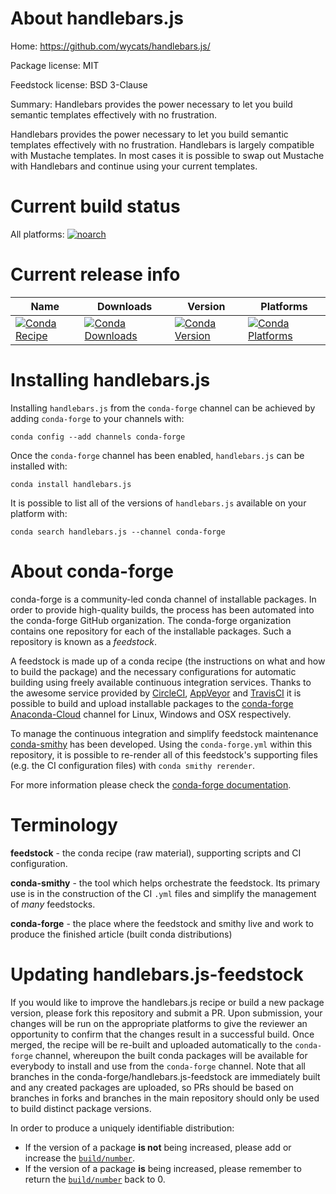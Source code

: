About handlebars.js
===================

Home: https://github.com/wycats/handlebars.js/

Package license: MIT

Feedstock license: BSD 3-Clause

Summary: Handlebars provides the power necessary to let you build semantic templates effectively with no frustration.

Handlebars provides the power necessary to let you build semantic templates
effectively with no frustration. Handlebars is largely compatible with Mustache
templates. In most cases it is possible to swap out Mustache with Handlebars
and continue using your current templates.


Current build status
====================

All platforms:
[![noarch](https://img.shields.io/circleci/project/github/conda-forge/handlebars.js-feedstock/master.svg?label=noarch)](https://circleci.com/gh/conda-forge/handlebars.js-feedstock)

Current release info
====================

| Name | Downloads | Version | Platforms |
| --- | --- | --- | --- |
| [![Conda Recipe](https://img.shields.io/badge/recipe-handlebars.js-green.svg)](https://anaconda.org/conda-forge/handlebars.js) | [![Conda Downloads](https://img.shields.io/conda/dn/conda-forge/handlebars.js.svg)](https://anaconda.org/conda-forge/handlebars.js) | [![Conda Version](https://img.shields.io/conda/vn/conda-forge/handlebars.js.svg)](https://anaconda.org/conda-forge/handlebars.js) | [![Conda Platforms](https://img.shields.io/conda/pn/conda-forge/handlebars.js.svg)](https://anaconda.org/conda-forge/handlebars.js) |

Installing handlebars.js
========================

Installing `handlebars.js` from the `conda-forge` channel can be achieved by adding `conda-forge` to your channels with:

```
conda config --add channels conda-forge
```

Once the `conda-forge` channel has been enabled, `handlebars.js` can be installed with:

```
conda install handlebars.js
```

It is possible to list all of the versions of `handlebars.js` available on your platform with:

```
conda search handlebars.js --channel conda-forge
```


About conda-forge
=================

conda-forge is a community-led conda channel of installable packages.
In order to provide high-quality builds, the process has been automated into the
conda-forge GitHub organization. The conda-forge organization contains one repository
for each of the installable packages. Such a repository is known as a *feedstock*.

A feedstock is made up of a conda recipe (the instructions on what and how to build
the package) and the necessary configurations for automatic building using freely
available continuous integration services. Thanks to the awesome service provided by
[CircleCI](https://circleci.com/), [AppVeyor](https://www.appveyor.com/)
and [TravisCI](https://travis-ci.org/) it is possible to build and upload installable
packages to the [conda-forge](https://anaconda.org/conda-forge)
[Anaconda-Cloud](https://anaconda.org/) channel for Linux, Windows and OSX respectively.

To manage the continuous integration and simplify feedstock maintenance
[conda-smithy](https://github.com/conda-forge/conda-smithy) has been developed.
Using the ``conda-forge.yml`` within this repository, it is possible to re-render all of
this feedstock's supporting files (e.g. the CI configuration files) with ``conda smithy rerender``.

For more information please check the [conda-forge documentation](https://conda-forge.org/docs/).

Terminology
===========

**feedstock** - the conda recipe (raw material), supporting scripts and CI configuration.

**conda-smithy** - the tool which helps orchestrate the feedstock.
                   Its primary use is in the construction of the CI ``.yml`` files
                   and simplify the management of *many* feedstocks.

**conda-forge** - the place where the feedstock and smithy live and work to
                  produce the finished article (built conda distributions)


Updating handlebars.js-feedstock
================================

If you would like to improve the handlebars.js recipe or build a new
package version, please fork this repository and submit a PR. Upon submission,
your changes will be run on the appropriate platforms to give the reviewer an
opportunity to confirm that the changes result in a successful build. Once
merged, the recipe will be re-built and uploaded automatically to the
`conda-forge` channel, whereupon the built conda packages will be available for
everybody to install and use from the `conda-forge` channel.
Note that all branches in the conda-forge/handlebars.js-feedstock are
immediately built and any created packages are uploaded, so PRs should be based
on branches in forks and branches in the main repository should only be used to
build distinct package versions.

In order to produce a uniquely identifiable distribution:
 * If the version of a package **is not** being increased, please add or increase
   the [``build/number``](https://conda.io/docs/user-guide/tasks/build-packages/define-metadata.html#build-number-and-string).
 * If the version of a package **is** being increased, please remember to return
   the [``build/number``](https://conda.io/docs/user-guide/tasks/build-packages/define-metadata.html#build-number-and-string)
   back to 0.
